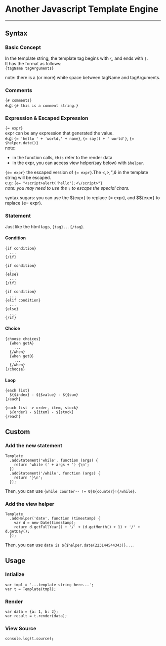 # Another Javascript Template Engine

---

## Syntax

### Basic Concept

In the template string, the template tag begins with `{`, and ends with `}`.      
It has the format as follows:  
`{tagName tagArguments}`  


note: there is a (or more) white space between tagName and tagArguments.  

### Comments
`{# comments}`  
e.g: `{# this is a comment string.}`  

### Expression & Escaped Expression

`{= expr}`  
expr can be any expression that generated the value.  
e.g: `{= 'hello ' + 'world,' + name}`, `{= say() + ' world'}`, `{= $helper.date()}`   
note:  
* in the function calls, `this` refer to the render data.
* in the expr, you can access view helper(say below) with `$helper`.


`{e= expr}`
the escaped version of `{= expr}`.The *<*,*>*,*"*,*&* in the template string will be escaped.  
e.g: `{e= "<script>alert('hello');<\/script>"}`  
*note: you may need to use the `\` to escape the special chars.*


syntax sugars: you can use the ${expr} to replace {= expr}, and $${expr} to replace {e= expr}.

### Statement

Just like the html tags, `{tag}...{/tag}`.

#### Condition

    {if condition}
      ...
    {/if}

    {if condition}
      ...
    {else}
      ...
    {/if}

    {if condition}
      ...
    {elif condition}
      ...
    {else}
      ...
    {/if}

#### Choice

    {choose choices}
      {when getA}
        ...
      {/when}
      {when getB}
        ...
      {/when}
    {/choose}

#### Loop
    
    {each list}
      ${$index} - ${$value} - ${$sum}
    {/each}

    {each list -> order, item, stock}
      ${order} - ${item} - ${stock}
    {/each}

## Custom

### Add the new statement
    Template
      .addStatement('while', function (args) {
        return 'while (' + args + ') {\n';
      })
      .addStatement('/while', function (args) {
        return '}\n';
      });

Then, you can use `{while counter-- != 0}${counter}!{/while}`.

### Add the view helper
    Template
      .addHelper('date', function (timestamp) {
        var d = new Date(timestamp);
        return d.getFullYear() + '/' + (d.getMonth() + 1) + '/' + d.getDay();
      });

Then, you can use `date is ${$helper.date(223144544343)}...`.

## Usage

### Intialize

    var tmpl = '...template string here...';
    var t = Template(tmpl);

### Render

    var data = {a: 1, b: 2};
    var result = t.render(data);

### View Source

    console.log(t.source);
